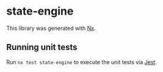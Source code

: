 # state-engine

This library was generated with [Nx](https://nx.dev).

## Running unit tests

Run `nx test state-engine` to execute the unit tests via [Jest](https://jestjs.io).
